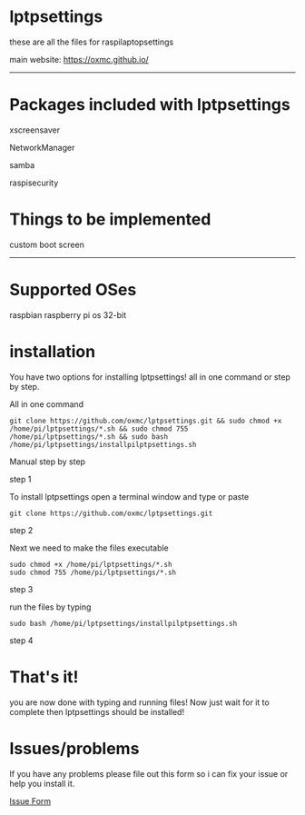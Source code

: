 # lptpsettings

these are all the files for raspilaptopsettings

main website: https://oxmc.github.io/

---------

# Packages included with lptpsettings

xscreensaver

NetworkManager

samba

raspisecurity

# Things to be implemented

custom boot screen

--------

# Supported OSes
raspbian raspberry pi os 32-bit
# installation
You have two options for installing lptpsettings!
all in one command or step by step.

All in one command
```
git clone https://github.com/oxmc/lptpsettings.git && sudo chmod +x /home/pi/lptpsettings/*.sh && sudo chmod 755 /home/pi/lptpsettings/*.sh && sudo bash /home/pi/lptpsettings/installpilptpsettings.sh
```

Manual step by step

step 1

To install lptpsettings open a terminal window and type or paste


```
git clone https://github.com/oxmc/lptpsettings.git
```

step 2

Next we need to make the files executable

```
sudo chmod +x /home/pi/lptpsettings/*.sh
sudo chmod 755 /home/pi/lptpsettings/*.sh
```

step 3

run the files by typing

```
sudo bash /home/pi/lptpsettings/installpilptpsettings.sh
```

step 4

# That's it!

you are now done with typing and running files!
Now just wait for it to complete then lptpsettings should be installed!

# Issues/problems

If you have any problems please file out this form so i can fix your issue or help you install it.

<a class="github-button" href="https://forms.gle/m166DU97wMQRZa3j9" data-icon="octicon-issue-opened" aria-label="Itest">Issue Form</a>
